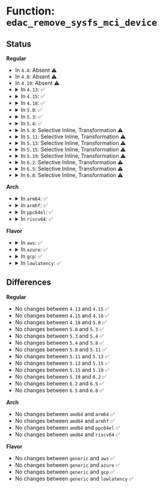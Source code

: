# Function: <code>edac_remove_sysfs_mci_device</code>

## Status
<b>Regular</b>
<ul>
<li>
In <code>4.4</code>: Absent ⚠️
</li>
<li>
In <code>4.8</code>: Absent ⚠️
</li>
<li>
In <code>4.10</code>: Absent ⚠️
</li>
<li>
<details>
<summary>In <code>4.13</code>: ✅</summary>

```c
void edac_remove_sysfs_mci_device(struct mem_ctl_info *mci);
```

**Collision:** Unique Global

**Inline:** No

**Transformation:** False

**Instances:**

```
In drivers/edac/edac_mc_sysfs.c (ffffffff8175ed20)
Location: drivers/edac/edac_mc_sysfs.c:1033
Inline: False
Direct callers:
  - drivers/edac/edac_mc.c:edac_mc_del_mc
```
**Symbols:**

```
ffffffff8175ed20-ffffffff8175ed6d: edac_remove_sysfs_mci_device (STB_GLOBAL)
```
</details>
</li>
<li>
<details>
<summary>In <code>4.15</code>: ✅</summary>

```c
void edac_remove_sysfs_mci_device(struct mem_ctl_info *mci);
```

**Collision:** Unique Global

**Inline:** No

**Transformation:** False

**Instances:**

```
In drivers/edac/edac_mc_sysfs.c (ffffffff817d0d80)
Location: drivers/edac/edac_mc_sysfs.c:1033
Inline: False
Direct callers:
  - drivers/edac/edac_mc.c:edac_mc_del_mc
```
**Symbols:**

```
ffffffff817d0d80-ffffffff817d0dcd: edac_remove_sysfs_mci_device (STB_GLOBAL)
```
</details>
</li>
<li>
<details>
<summary>In <code>4.18</code>: ✅</summary>

```c
void edac_remove_sysfs_mci_device(struct mem_ctl_info *mci);
```

**Collision:** Unique Global

**Inline:** No

**Transformation:** False

**Instances:**

```
In drivers/edac/edac_mc_sysfs.c (ffffffff81819af0)
Location: drivers/edac/edac_mc_sysfs.c:1011
Inline: False
Direct callers:
  - drivers/edac/edac_mc.c:edac_mc_del_mc
```
**Symbols:**

```
ffffffff81819af0-ffffffff81819b3c: edac_remove_sysfs_mci_device (STB_GLOBAL)
```
</details>
</li>
<li>
<details>
<summary>In <code>5.0</code>: ✅</summary>

```c
void edac_remove_sysfs_mci_device(struct mem_ctl_info *mci);
```

**Collision:** Unique Global

**Inline:** No

**Transformation:** False

**Instances:**

```
In drivers/edac/edac_mc_sysfs.c (ffffffff81845310)
Location: drivers/edac/edac_mc_sysfs.c:987
Inline: False
Direct callers:
  - drivers/edac/edac_mc.c:edac_mc_del_mc
```
**Symbols:**

```
ffffffff81845310-ffffffff8184535c: edac_remove_sysfs_mci_device (STB_GLOBAL)
```
</details>
</li>
<li>
<details>
<summary>In <code>5.3</code>: ✅</summary>

```c
void edac_remove_sysfs_mci_device(struct mem_ctl_info *mci);
```

**Collision:** Unique Global

**Inline:** No

**Transformation:** False

**Instances:**

```
In drivers/edac/edac_mc_sysfs.c (ffffffff818880e0)
Location: drivers/edac/edac_mc_sysfs.c:997
Inline: False
Direct callers:
  - drivers/edac/edac_mc.c:edac_mc_del_mc
```
**Symbols:**

```
ffffffff818880e0-ffffffff8188812c: edac_remove_sysfs_mci_device (STB_GLOBAL)
```
</details>
</li>
<li>
<details>
<summary>In <code>5.4</code>: ✅</summary>

```c
void edac_remove_sysfs_mci_device(struct mem_ctl_info *mci);
```

**Collision:** Unique Global

**Inline:** No

**Transformation:** False

**Instances:**

```
In drivers/edac/edac_mc_sysfs.c (ffffffff818ba090)
Location: drivers/edac/edac_mc_sysfs.c:981
Inline: False
Direct callers:
  - drivers/edac/edac_mc.c:edac_mc_del_mc
```
**Symbols:**

```
ffffffff818ba090-ffffffff818ba0dc: edac_remove_sysfs_mci_device (STB_GLOBAL)
```
</details>
</li>
<li>
<details>
<summary>In <code>5.8</code>: Selective Inline, Transformation ⚠️</summary>

```c
void edac_remove_sysfs_mci_device(struct mem_ctl_info *mci);
```

**Collision:** Unique Global

**Inline:** Selective

**Transformation:** True

**Instances:**

```
In drivers/edac/edac_mc_sysfs.c (ffffffff8198a827)
Location: drivers/edac/edac_mc_sysfs.c:951
Inline: True
Inline callers:
  - drivers/edac/edac_mc_sysfs.c:edac_create_sysfs_mci_device
Direct callers:
  - drivers/edac/edac_mc.c:edac_mc_del_mc
  - drivers/edac/edac_mc_sysfs.c:edac_create_sysfs_mci_device
```
**Symbols:**

```
ffffffff8198a610-ffffffff8198a66f: edac_remove_sysfs_mci_device.part.0 (STB_LOCAL)
ffffffff8198a850-ffffffff8198a867: edac_remove_sysfs_mci_device (STB_GLOBAL)
```
</details>
</li>
<li>
<details>
<summary>In <code>5.11</code>: Selective Inline, Transformation ⚠️</summary>

```c
void edac_remove_sysfs_mci_device(struct mem_ctl_info *mci);
```

**Collision:** Unique Global

**Inline:** Selective

**Transformation:** True

**Instances:**

```
In drivers/edac/edac_mc_sysfs.c (ffffffff8198e467)
Location: drivers/edac/edac_mc_sysfs.c:963
Inline: True
Inline callers:
  - drivers/edac/edac_mc_sysfs.c:edac_create_sysfs_mci_device
Direct callers:
  - drivers/edac/edac_mc.c:edac_mc_del_mc
  - drivers/edac/edac_mc_sysfs.c:edac_create_sysfs_mci_device
```
**Symbols:**

```
ffffffff8198e250-ffffffff8198e2af: edac_remove_sysfs_mci_device.part.0 (STB_LOCAL)
ffffffff8198e490-ffffffff8198e4a7: edac_remove_sysfs_mci_device (STB_GLOBAL)
```
</details>
</li>
<li>
<details>
<summary>In <code>5.13</code>: Selective Inline, Transformation ⚠️</summary>

```c
void edac_remove_sysfs_mci_device(struct mem_ctl_info *mci);
```

**Collision:** Unique Global

**Inline:** Selective

**Transformation:** True

**Instances:**

```
In drivers/edac/edac_mc_sysfs.c (ffffffff81972af7)
Location: drivers/edac/edac_mc_sysfs.c:963
Inline: True
Inline callers:
  - drivers/edac/edac_mc_sysfs.c:edac_create_sysfs_mci_device
Direct callers:
  - drivers/edac/edac_mc.c:edac_mc_del_mc
  - drivers/edac/edac_mc_sysfs.c:edac_create_sysfs_mci_device
```
**Symbols:**

```
ffffffff819728e0-ffffffff8197293f: edac_remove_sysfs_mci_device.part.0 (STB_LOCAL)
ffffffff81972b20-ffffffff81972b37: edac_remove_sysfs_mci_device (STB_GLOBAL)
```
</details>
</li>
<li>
<details>
<summary>In <code>5.15</code>: Selective Inline, Transformation ⚠️</summary>

```c
void edac_remove_sysfs_mci_device(struct mem_ctl_info *mci);
```

**Collision:** Unique Global

**Inline:** Selective

**Transformation:** True

**Instances:**

```
In drivers/edac/edac_mc_sysfs.c (ffffffff81a1b805)
Location: drivers/edac/edac_mc_sysfs.c:963
Inline: True
Inline callers:
  - drivers/edac/edac_mc_sysfs.c:edac_create_sysfs_mci_device
Direct callers:
  - drivers/edac/edac_mc.c:edac_mc_del_mc
  - drivers/edac/edac_mc_sysfs.c:edac_create_sysfs_mci_device
```
**Symbols:**

```
ffffffff81a1b5e0-ffffffff81a1b63f: edac_remove_sysfs_mci_device.part.0 (STB_LOCAL)
ffffffff81a1b820-ffffffff81a1b837: edac_remove_sysfs_mci_device (STB_GLOBAL)
```
</details>
</li>
<li>
<details>
<summary>In <code>5.19</code>: Selective Inline, Transformation ⚠️</summary>

```c
void edac_remove_sysfs_mci_device(struct mem_ctl_info *mci);
```

**Collision:** Unique Global

**Inline:** Selective

**Transformation:** True

**Instances:**

```
In drivers/edac/edac_mc_sysfs.c (ffffffff81b84713)
Location: drivers/edac/edac_mc_sysfs.c:963
Inline: True
Inline callers:
  - drivers/edac/edac_mc_sysfs.c:edac_create_sysfs_mci_device
Direct callers:
  - drivers/edac/edac_mc.c:edac_mc_del_mc
  - drivers/edac/edac_mc_sysfs.c:edac_create_sysfs_mci_device
```
**Symbols:**

```
ffffffff81b844d0-ffffffff81b8454e: edac_remove_sysfs_mci_device.part.0 (STB_LOCAL)
ffffffff81b84740-ffffffff81b84763: edac_remove_sysfs_mci_device (STB_GLOBAL)
```
</details>
</li>
<li>
<details>
<summary>In <code>6.2</code>: Selective Inline, Transformation ⚠️</summary>

```c
void edac_remove_sysfs_mci_device(struct mem_ctl_info *mci);
```

**Collision:** Unique Global

**Inline:** Selective

**Transformation:** True

**Instances:**

```
In drivers/edac/edac_mc_sysfs.c (ffffffff81d23543)
Location: drivers/edac/edac_mc_sysfs.c:987
Inline: True
Inline callers:
  - drivers/edac/edac_mc_sysfs.c:edac_create_sysfs_mci_device
Direct callers:
  - drivers/edac/edac_mc.c:edac_mc_del_mc
  - drivers/edac/edac_mc_sysfs.c:edac_create_sysfs_mci_device
```
**Symbols:**

```
ffffffff81d232b0-ffffffff81d2332e: edac_remove_sysfs_mci_device.part.0 (STB_LOCAL)
ffffffff81d23580-ffffffff81d235a3: edac_remove_sysfs_mci_device (STB_GLOBAL)
```
</details>
</li>
<li>
<details>
<summary>In <code>6.5</code>: Selective Inline, Transformation ⚠️</summary>

```c
void edac_remove_sysfs_mci_device(struct mem_ctl_info *mci);
```

**Collision:** Unique Global

**Inline:** Selective

**Transformation:** True

**Instances:**

```
In drivers/edac/edac_mc_sysfs.c (ffffffff81d8c743)
Location: drivers/edac/edac_mc_sysfs.c:987
Inline: True
Inline callers:
  - drivers/edac/edac_mc_sysfs.c:edac_create_sysfs_mci_device
Direct callers:
  - drivers/edac/edac_mc.c:edac_mc_del_mc
  - drivers/edac/edac_mc_sysfs.c:edac_create_sysfs_mci_device
```
**Symbols:**

```
ffffffff81d8c4b0-ffffffff81d8c52e: edac_remove_sysfs_mci_device.part.0 (STB_LOCAL)
ffffffff81d8c780-ffffffff81d8c7a3: edac_remove_sysfs_mci_device (STB_GLOBAL)
```
</details>
</li>
<li>
<details>
<summary>In <code>6.8</code>: Selective Inline, Transformation ⚠️</summary>

```c
void edac_remove_sysfs_mci_device(struct mem_ctl_info *mci);
```

**Collision:** Unique Global

**Inline:** Selective

**Transformation:** True

**Instances:**

```
In drivers/edac/edac_mc_sysfs.c (ffffffff81e43ff3)
Location: drivers/edac/edac_mc_sysfs.c:987
Inline: True
Inline callers:
  - drivers/edac/edac_mc_sysfs.c:edac_create_sysfs_mci_device
Direct callers:
  - drivers/edac/edac_mc.c:edac_mc_del_mc
  - drivers/edac/edac_mc_sysfs.c:edac_create_sysfs_mci_device
```
**Symbols:**

```
ffffffff81e43d60-ffffffff81e43dde: edac_remove_sysfs_mci_device.part.0 (STB_LOCAL)
ffffffff81e44030-ffffffff81e44053: edac_remove_sysfs_mci_device (STB_GLOBAL)
```
</details>
</li>
</ul>
<b>Arch</b>
<ul>
<li>
<details>
<summary>In <code>arm64</code>: ✅</summary>

```c
void edac_remove_sysfs_mci_device(struct mem_ctl_info *mci);
```

**Collision:** Unique Global

**Inline:** No

**Transformation:** False

**Instances:**

```
In drivers/edac/edac_mc_sysfs.c (ffff800010b123b0)
Location: drivers/edac/edac_mc_sysfs.c:981
Inline: False
Direct callers:
  - drivers/edac/edac_mc.c:edac_mc_del_mc
```
**Symbols:**

```
ffff800010b123b0-ffff800010b12408: edac_remove_sysfs_mci_device (STB_GLOBAL)
```
</details>
</li>
<li>
<details>
<summary>In <code>armhf</code>: ✅</summary>

```c
void edac_remove_sysfs_mci_device(struct mem_ctl_info *mci);
```

**Collision:** Unique Global

**Inline:** No

**Transformation:** False

**Instances:**

```
In drivers/edac/edac_mc_sysfs.c (c0bf0598)
Location: drivers/edac/edac_mc_sysfs.c:981
Inline: False
Direct callers:
  - drivers/edac/edac_mc.c:edac_mc_del_mc
```
**Symbols:**

```
c0bf0598-c0bf05ec: edac_remove_sysfs_mci_device (STB_GLOBAL)
```
</details>
</li>
<li>
<details>
<summary>In <code>ppc64el</code>: ✅</summary>

```c
void edac_remove_sysfs_mci_device(struct mem_ctl_info *mci);
```

**Collision:** Unique Global

**Inline:** No

**Transformation:** False

**Instances:**

```
In drivers/edac/edac_mc_sysfs.c (c000000000c06860)
Location: drivers/edac/edac_mc_sysfs.c:981
Inline: False
Direct callers:
  - drivers/edac/edac_mc.c:edac_mc_del_mc
```
**Symbols:**

```
c000000000c06860-c000000000c068ec: edac_remove_sysfs_mci_device (STB_GLOBAL)
```
</details>
</li>
<li>
<details>
<summary>In <code>riscv64</code>: ✅</summary>

```c
void edac_remove_sysfs_mci_device(struct mem_ctl_info *mci);
```

**Collision:** Unique Global

**Inline:** No

**Transformation:** False

**Instances:**

```
In drivers/edac/edac_mc_sysfs.c (ffffffe0006ff008)
Location: drivers/edac/edac_mc_sysfs.c:981
Inline: False
Direct callers:
  - drivers/edac/edac_mc.c:edac_mc_del_mc
```
**Symbols:**

```
ffffffe0006ff008-ffffffe0006ff060: edac_remove_sysfs_mci_device (STB_GLOBAL)
```
</details>
</li>
</ul>
<b>Flavor</b>
<ul>
<li>
<details>
<summary>In <code>aws</code>: ✅</summary>

```c
void edac_remove_sysfs_mci_device(struct mem_ctl_info *mci);
```

**Collision:** Unique Global

**Inline:** No

**Transformation:** False

**Instances:**

```
In drivers/edac/edac_mc_sysfs.c (ffffffff8185ff10)
Location: drivers/edac/edac_mc_sysfs.c:981
Inline: False
Direct callers:
  - drivers/edac/edac_mc.c:edac_mc_del_mc
```
**Symbols:**

```
ffffffff8185ff10-ffffffff8185ff5c: edac_remove_sysfs_mci_device (STB_GLOBAL)
```
</details>
</li>
<li>
<details>
<summary>In <code>azure</code>: ✅</summary>

```c
void edac_remove_sysfs_mci_device(struct mem_ctl_info *mci);
```

**Collision:** Unique Global

**Inline:** No

**Transformation:** False

**Instances:**

```
In drivers/edac/edac_mc_sysfs.c (ffffffff818274e0)
Location: drivers/edac/edac_mc_sysfs.c:981
Inline: False
Direct callers:
  - drivers/edac/edac_mc.c:edac_mc_del_mc
```
**Symbols:**

```
ffffffff818274e0-ffffffff8182752c: edac_remove_sysfs_mci_device (STB_GLOBAL)
```
</details>
</li>
<li>
<details>
<summary>In <code>gcp</code>: ✅</summary>

```c
void edac_remove_sysfs_mci_device(struct mem_ctl_info *mci);
```

**Collision:** Unique Global

**Inline:** No

**Transformation:** False

**Instances:**

```
In drivers/edac/edac_mc_sysfs.c (ffffffff818af540)
Location: drivers/edac/edac_mc_sysfs.c:981
Inline: False
Direct callers:
  - drivers/edac/edac_mc.c:edac_mc_del_mc
```
**Symbols:**

```
ffffffff818af540-ffffffff818af58c: edac_remove_sysfs_mci_device (STB_GLOBAL)
```
</details>
</li>
<li>
<details>
<summary>In <code>lowlatency</code>: ✅</summary>

```c
void edac_remove_sysfs_mci_device(struct mem_ctl_info *mci);
```

**Collision:** Unique Global

**Inline:** No

**Transformation:** False

**Instances:**

```
In drivers/edac/edac_mc_sysfs.c (ffffffff818cb7d0)
Location: drivers/edac/edac_mc_sysfs.c:981
Inline: False
Direct callers:
  - drivers/edac/edac_mc.c:edac_mc_del_mc
```
**Symbols:**

```
ffffffff818cb7d0-ffffffff818cb81c: edac_remove_sysfs_mci_device (STB_GLOBAL)
```
</details>
</li>
</ul>

## Differences
<b>Regular</b>
<ul>
<li>
No changes between <code>4.13</code> and <code>4.15</code> ✅
</li>
<li>
No changes between <code>4.15</code> and <code>4.18</code> ✅
</li>
<li>
No changes between <code>4.18</code> and <code>5.0</code> ✅
</li>
<li>
No changes between <code>5.0</code> and <code>5.3</code> ✅
</li>
<li>
No changes between <code>5.3</code> and <code>5.4</code> ✅
</li>
<li>
No changes between <code>5.4</code> and <code>5.8</code> ✅
</li>
<li>
No changes between <code>5.8</code> and <code>5.11</code> ✅
</li>
<li>
No changes between <code>5.11</code> and <code>5.13</code> ✅
</li>
<li>
No changes between <code>5.13</code> and <code>5.15</code> ✅
</li>
<li>
No changes between <code>5.15</code> and <code>5.19</code> ✅
</li>
<li>
No changes between <code>5.19</code> and <code>6.2</code> ✅
</li>
<li>
No changes between <code>6.2</code> and <code>6.5</code> ✅
</li>
<li>
No changes between <code>6.5</code> and <code>6.8</code> ✅
</li>
</ul>
<b>Arch</b>
<ul>
<li>
No changes between <code>amd64</code> and <code>arm64</code> ✅
</li>
<li>
No changes between <code>amd64</code> and <code>armhf</code> ✅
</li>
<li>
No changes between <code>amd64</code> and <code>ppc64el</code> ✅
</li>
<li>
No changes between <code>amd64</code> and <code>riscv64</code> ✅
</li>
</ul>
<b>Flavor</b>
<ul>
<li>
No changes between <code>generic</code> and <code>aws</code> ✅
</li>
<li>
No changes between <code>generic</code> and <code>azure</code> ✅
</li>
<li>
No changes between <code>generic</code> and <code>gcp</code> ✅
</li>
<li>
No changes between <code>generic</code> and <code>lowlatency</code> ✅
</li>
</ul>
